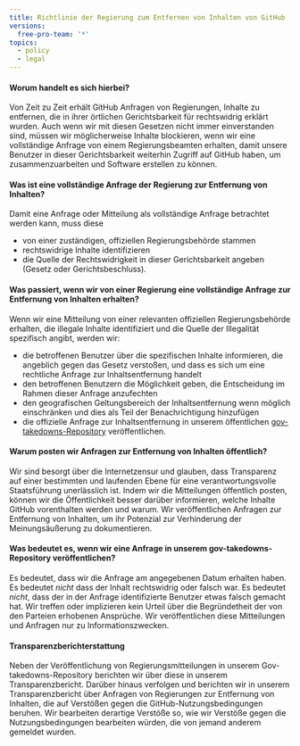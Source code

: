 ```yaml
---
title: Richtlinie der Regierung zum Entfernen von Inhalten von GitHub
versions:
  free-pro-team: '*'
topics:
  - policy
  - legal
---
```


#### Worum handelt es sich hierbei?
Von Zeit zu Zeit erhält GitHub Anfragen von Regierungen, Inhalte zu entfernen, die in ihrer örtlichen Gerichtsbarkeit für rechtswidrig erklärt wurden. Auch wenn wir mit diesen Gesetzen nicht immer einverstanden sind, müssen wir möglicherweise Inhalte blockieren, wenn wir eine vollständige Anfrage von einem Regierungsbeamten erhalten, damit unsere Benutzer in dieser Gerichtsbarkeit weiterhin Zugriff auf GitHub haben, um zusammenzuarbeiten und Software erstellen zu können.

#### Was ist eine vollständige Anfrage der Regierung zur Entfernung von Inhalten?
Damit eine Anfrage oder Mitteilung als vollständige Anfrage betrachtet werden kann, muss diese
- von einer zuständigen, offiziellen Regierungsbehörde stammen
- rechtswidrige Inhalte identifizieren
- die Quelle der Rechtswidrigkeit in dieser Gerichtsbarkeit angeben (Gesetz oder Gerichtsbeschluss).

#### Was passiert, wenn wir von einer Regierung eine vollständige Anfrage zur Entfernung von Inhalten erhalten?

Wenn wir eine Mitteilung von einer relevanten offiziellen Regierungsbehörde erhalten, die illegale Inhalte identifiziert und die Quelle der Illegalität spezifisch angibt, werden wir:
- die betroffenen Benutzer über die spezifischen Inhalte informieren, die angeblich gegen das Gesetz verstoßen, und dass es sich um eine rechtliche Anfrage zur Inhaltsentfernung handelt
- den betroffenen Benutzern die Möglichkeit geben, die Entscheidung im Rahmen dieser Anfrage anzufechten
- den geografischen Geltungsbereich der Inhaltsentfernung wenn möglich einschränken und dies als Teil der Benachrichtigung hinzufügen
- die offizielle Anfrage zur Inhaltsentfernung in unserem öffentlichen [gov-takedowns-Repository](https://github.com/github/gov-takedowns) veröffentlichen.

#### Warum posten wir Anfragen zur Entfernung von Inhalten öffentlich?
Wir sind besorgt über die Internetzensur und glauben, dass Transparenz auf einer bestimmten und laufenden Ebene für eine verantwortungsvolle Staatsführung unerlässlich ist. Indem wir die Mitteilungen öffentlich posten, können wir die Öffentlichkeit besser darüber informieren, welche Inhalte GitHub vorenthalten werden und warum. Wir veröffentlichen Anfragen zur Entfernung von Inhalten, um ihr Potenzial zur Verhinderung der Meinungsäußerung zu dokumentieren.

#### Was bedeutet es, wenn wir eine Anfrage in unserem gov-takedowns-Repository veröffentlichen?
Es bedeutet, dass wir die Anfrage am angegebenen Datum erhalten haben. Es bedeutet *nicht* dass der Inhalt rechtswidrig oder falsch war. Es bedeutet *nicht*, dass der in der Anfrage identifizierte Benutzer etwas falsch gemacht hat. Wir treffen oder implizieren kein Urteil über die Begründetheit der von den Parteien erhobenen Ansprüche. Wir veröffentlichen diese Mitteilungen und Anfragen nur zu Informationszwecken.

#### Transparenzberichterstattung
Neben der Veröffentlichung von Regierungsmitteilungen in unserem Gov-takedowns-Repository berichten wir über diese in unserem Transparenzbericht. Darüber hinaus verfolgen und berichten wir in unserem Transparenzbericht über Anfragen von Regierungen zur Entfernung von Inhalten, die auf Verstößen gegen die GitHub-Nutzungsbedingungen beruhen. Wir bearbeiten derartige Verstöße so, wie wir Verstöße gegen die Nutzungsbedingungen bearbeiten würden, die von jemand anderem gemeldet wurden.

